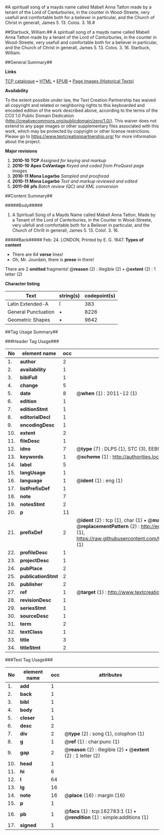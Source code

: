 #A spirituall song of a mayds name called Mabell Anna Tatton made by a tenant of the Lord of Canturburies, in the counter in Wood-Streete, very usefull and comfortable both for a believer in particular, and the Church of Christ in generall, James 5. 13. Colos. 3. 16.#

##Starbuck, William.##
A spirituall song of a mayds name called Mabell Anna Tatton made by a tenant of the Lord of Canturburies, in the counter in Wood-Streete, very usefull and comfortable both for a believer in particular, and the Church of Christ in generall, James 5. 13. Colos. 3. 16.
Starbuck, William.

##General Summary##

**Links**

[TCP catalogue](http://www.ota.ox.ac.uk/tcp/)  • 
[HTML](http://tei.it.ox.ac.uk/tcp/Texts-HTML/free/A93/A93807.html)  • 
[EPUB](http://tei.it.ox.ac.uk/tcp/Texts-EPUB/free/A93/A93807.epub) • 
[Page images (Historical Texts)](https://historicaltexts.jisc.ac.uk/eebo-99869562e)

**Availability**

To the extent possible under law, the Text Creation Partnership has waived all copyright and related or neighboring rights to this keyboarded and encoded edition of the work described above, according to the terms of the CC0 1.0 Public Domain Dedication (http://creativecommons.org/publicdomain/zero/1.0/). This waiver does not extend to any page images or other supplementary files associated with this work, which may be protected by copyright or other license restrictions. Please go to https://www.textcreationpartnership.org/ for more information about the project.

**Major revisions**

1. __2010-10__ __TCP__ *Assigned for keying and markup*
1. __2010-10__ __Apex CoVantage__ *Keyed and coded from ProQuest page images*
1. __2010-11__ __Mona Logarbo__ *Sampled and proofread*
1. __2010-11__ __Mona Logarbo__ *Text and markup reviewed and edited*
1. __2011-06__ __pfs__ *Batch review (QC) and XML conversion*

##Content Summary##

#####Body#####

1. A Spirituall Song of a Mayds Name called Mabell Anna Tatton, Made by a Tenant of the Lord of Canterburies, in the Counter in Wood-Streete, very uſefull and comfortable both for a Believer in particular, and the Church of Chriſt in generall, James 5. 13. Coloſ. 3. 16.

#####Back#####
Feb: 24. LONDON, Printed by E. G. 1647.
**Types of content**

  * There are 64 **verse** lines!
  * Oh, Mr. Jourdain, there is **prose** in there!

There are 2 **omitted** fragments! 
 @__reason__ (2) : illegible (2)  •  @__extent__ (2) : 1 letter (2)

**Character listing**


|Text|string(s)|codepoint(s)|
|---|---|---|
|Latin Extended-A|ſ|383|
|General Punctuation|•|8226|
|Geometric Shapes|▪|9642|

##Tag Usage Summary##

###Header Tag Usage###

|No|element name|occ|attributes|
|---|---|---|---|
|1.|__author__|2||
|2.|__availability__|1||
|3.|__biblFull__|1||
|4.|__change__|5||
|5.|__date__|8| @__when__ (1) : 2011-12 (1)|
|6.|__edition__|1||
|7.|__editionStmt__|1||
|8.|__editorialDecl__|1||
|9.|__encodingDesc__|1||
|10.|__extent__|2||
|11.|__fileDesc__|1||
|12.|__idno__|7| @__type__ (7) : DLPS (1), STC (3), EEBO-CITATION (1), PROQUEST (1), VID (1)|
|13.|__keywords__|1| @__scheme__ (1) : http://authorities.loc.gov/ (1)|
|14.|__label__|5||
|15.|__langUsage__|1||
|16.|__language__|1| @__ident__ (1) : eng (1)|
|17.|__listPrefixDef__|1||
|18.|__note__|7||
|19.|__notesStmt__|2||
|20.|__p__|11||
|21.|__prefixDef__|2| @__ident__ (2) : tcp (1), char (1)  •  @__matchPattern__ (2) : ([0-9\-]+):([0-9IVX]+) (1), (.+) (1)  •  @__replacementPattern__ (2) : http://eebo.chadwyck.com/downloadtiff?vid=$1&page=$2 (1), https://raw.githubusercontent.com/textcreationpartnership/Texts/master/tcpchars.xml#$1 (1)|
|22.|__profileDesc__|1||
|23.|__projectDesc__|1||
|24.|__pubPlace__|2||
|25.|__publicationStmt__|2||
|26.|__publisher__|2||
|27.|__ref__|1| @__target__ (1) : http://www.textcreationpartnership.org/docs/. (1)|
|28.|__revisionDesc__|1||
|29.|__seriesStmt__|1||
|30.|__sourceDesc__|1||
|31.|__term__|2||
|32.|__textClass__|1||
|33.|__title__|3||
|34.|__titleStmt__|2||


###Text Tag Usage###

|No|element name|occ|attributes|
|---|---|---|---|
|1.|__add__|1||
|2.|__back__|1||
|3.|__bibl__|1||
|4.|__body__|1||
|5.|__closer__|1||
|6.|__desc__|2||
|7.|__div__|2| @__type__ (2) : song (1), colophon (1)|
|8.|__g__|1| @__ref__ (1) : char:punc (1)|
|9.|__gap__|2| @__reason__ (2) : illegible (2)  •  @__extent__ (2) : 1 letter (2)|
|10.|__head__|1||
|11.|__hi__|6||
|12.|__l__|64||
|13.|__lg__|16||
|14.|__note__|16| @__place__ (16) : margin (16)|
|15.|__p__|1||
|16.|__pb__|1| @__facs__ (1) : tcp:162783:1 (1)  •  @__rendition__ (1) : simple:additions (1)|
|17.|__signed__|1||
